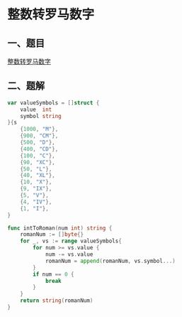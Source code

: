 # 整数转罗马数字

## 一、题目

[整数转罗马数字](https://leetcode-cn.com/problems/integer-to-roman/)

## 二、题解

```go
var valueSymbols = []struct {
	value  int
	symbol string
}{s
	{1000, "M"},
	{900, "CM"},
	{500, "D"},
	{400, "CD"},
	{100, "C"},
	{90, "XC"},
	{50, "L"},
	{40, "XL"},
	{10, "X"},
	{9, "IX"},
	{5, "V"},
	{4, "IV"},
	{1, "I"},
}

func intToRoman(num int) string {
	romanNum := []byte{}
	for _, vs := range valueSymbols{
		for num >= vs.value {
			num -= vs.value
			romanNum = append(romanNum, vs.symbol...)
		}
		if num == 0 {
			break
		}
	}
	return string(romanNum)
}
```

